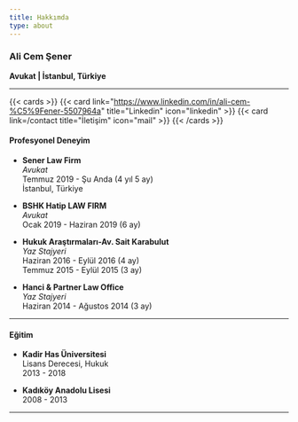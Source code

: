 ```yaml
---
title: Hakkımda
type: about
---
```


### Ali Cem Şener

**Avukat | İstanbul, Türkiye**

---

{{< cards >}}
{{< card link="https://www.linkedin.com/in/ali-cem-%C5%9Fener-5507964a" title="Linkedin" icon="linkedin" >}}
{{< card link=/contact title="İletişim" icon="mail" >}}
{{< /cards >}}

#### Profesyonel Deneyim

- **Sener Law Firm**  
  _Avukat_  
  Temmuz 2019 - Şu Anda (4 yıl 5 ay)  
  İstanbul, Türkiye

- **BSHK Hatip LAW FIRM**  
  _Avukat_  
  Ocak 2019 - Haziran 2019 (6 ay)

- **Hukuk Araştırmaları-Av. Sait Karabulut**  
  _Yaz Stajyeri_  
  Haziran 2016 - Eylül 2016 (4 ay)  
  Temmuz 2015 - Eylül 2015 (3 ay)

- **Hanci & Partner Law Office**  
  _Yaz Stajyeri_  
  Haziran 2014 - Ağustos 2014 (3 ay)

---

#### Eğitim

- **Kadir Has Üniversitesi**  
  Lisans Derecesi, Hukuk  
  2013 - 2018

- **Kadıköy Anadolu Lisesi**  
  2008 - 2013

---
